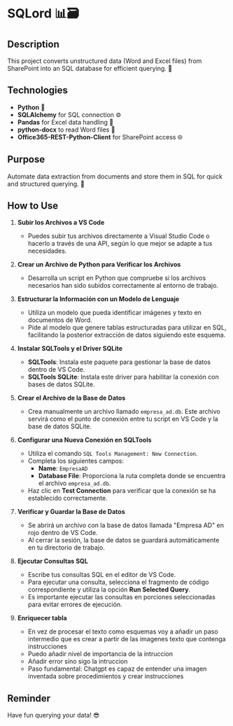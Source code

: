 # SQLord 📊🗃️

## Description

This project converts unstructured data (Word and Excel files) from SharePoint into an SQL database for efficient querying. 🎯

## Technologies

- **Python** 🐍
- **SQLAlchemy** for SQL connection ⚙️
- **Pandas** for Excel data handling 📑
- **python-docx** to read Word files 📝
- **Office365-REST-Python-Client** for SharePoint access 🌐

## Purpose

Automate data extraction from documents and store them in SQL for quick and structured querying. 🚀

## How to Use

1. **Subir los Archivos a VS Code**
   - Puedes subir tus archivos directamente a Visual Studio Code o hacerlo a través de una API, según lo que mejor se adapte a tus necesidades.

2. **Crear un Archivo de Python para Verificar los Archivos**
   - Desarrolla un script en Python que compruebe si los archivos necesarios han sido subidos correctamente al entorno de trabajo.

3. **Estructurar la Información con un Modelo de Lenguaje**
   - Utiliza un modelo que pueda identificar imágenes y texto en documentos de Word.
   - Pide al modelo que genere tablas estructuradas para utilizar en SQL, facilitando la posterior extracción de datos siguiendo este esquema.

4. **Instalar SQLTools y el Driver SQLite**
   - **SQLTools**: Instala este paquete para gestionar la base de datos dentro de VS Code.
   - **SQLTools SQLite**: Instala este driver para habilitar la conexión con bases de datos SQLite.

5. **Crear el Archivo de la Base de Datos**
   - Crea manualmente un archivo llamado `empresa_ad.db`. Este archivo servirá como el punto de conexión entre tu script en VS Code y la base de datos SQLite.

6. **Configurar una Nueva Conexión en SQLTools**
   - Utiliza el comando `SQL Tools Management: New Connection`.
   - Completa los siguientes campos:
     - **Name**: `EmpresaAD`
     - **Database File**: Proporciona la ruta completa donde se encuentra el archivo `empresa_ad.db`.
   - Haz clic en **Test Connection** para verificar que la conexión se ha establecido correctamente.

7. **Verificar y Guardar la Base de Datos**
   - Se abrirá un archivo con la base de datos llamada "Empresa AD" en rojo dentro de VS Code.
   - Al cerrar la sesión, la base de datos se guardará automáticamente en tu directorio de trabajo.

8. **Ejecutar Consultas SQL**
   - Escribe tus consultas SQL en el editor de VS Code.
   - Para ejecutar una consulta, selecciona el fragmento de código correspondiente y utiliza la opción **Run Selected Query**.
   - Es importante ejecutar las consultas en porciones seleccionadas para evitar errores de ejecución.

9. **Enriquecer tabla**
   - En vez de procesar el texto como esquemas voy a añadir un paso intermedio que es crear a partir de las imagenes texto que contenga instrucciones
   - Puedo añadir nivel de importancia de la intruccion
   - Añadir error sino sigo la intruccion
   - Paso fundamental: Chatgpt es capaz de entender una imagen inventada sobre procedimientos y crear instrucciones

## Reminder

Have fun querying your data! 😎
